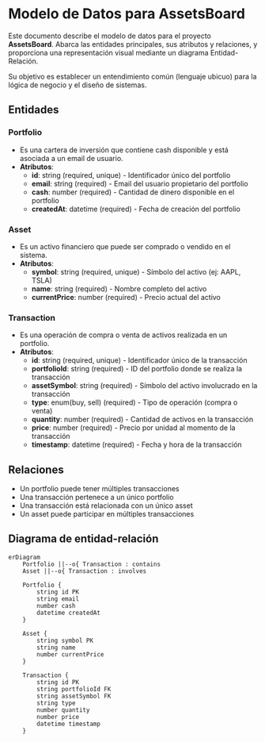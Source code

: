 # Modelo de Datos para **AssetsBoard**

Este documento describe el modelo de datos para el proyecto **AssetsBoard**. Abarca las entidades principales, sus atributos y relaciones, y proporciona una representación visual mediante un diagrama Entidad-Relación.

Su objetivo es establecer un entendimiento común (lenguaje ubicuo) para la lógica de negocio y el diseño de sistemas.

## Entidades

### Portfolio

- Es una cartera de inversión que contiene cash disponible y está asociada a un email de usuario.
- **Atributos**:
  - **id**: string (required, unique) - Identificador único del portfolio
  - **email**: string (required) - Email del usuario propietario del portfolio
  - **cash**: number (required) - Cantidad de dinero disponible en el portfolio
  - **createdAt**: datetime (required) - Fecha de creación del portfolio

### Asset

- Es un activo financiero que puede ser comprado o vendido en el sistema.
- **Atributos**:
  - **symbol**: string (required, unique) - Símbolo del activo (ej: AAPL, TSLA)
  - **name**: string (required) - Nombre completo del activo
  - **currentPrice**: number (required) - Precio actual del activo

### Transaction

- Es una operación de compra o venta de activos realizada en un portfolio.
- **Atributos**:
  - **id**: string (required, unique) - Identificador único de la transacción
  - **portfolioId**: string (required) - ID del portfolio donde se realiza la transacción
  - **assetSymbol**: string (required) - Símbolo del activo involucrado en la transacción
  - **type**: enum(buy, sell) (required) - Tipo de operación (compra o venta)
  - **quantity**: number (required) - Cantidad de activos en la transacción
  - **price**: number (required) - Precio por unidad al momento de la transacción
  - **timestamp**: datetime (required) - Fecha y hora de la transacción

## Relaciones

- Un portfolio puede tener múltiples transacciones
- Una transacción pertenece a un único portfolio
- Una transacción está relacionada con un único asset
- Un asset puede participar en múltiples transacciones

## Diagrama de entidad-relación

```mermaid
erDiagram
    Portfolio ||--o{ Transaction : contains
    Asset ||--o{ Transaction : involves

    Portfolio {
        string id PK
        string email
        number cash
        datetime createdAt
    }

    Asset {
        string symbol PK
        string name
        number currentPrice
    }

    Transaction {
        string id PK
        string portfolioId FK
        string assetSymbol FK
        string type
        number quantity
        number price
        datetime timestamp
    }
```
